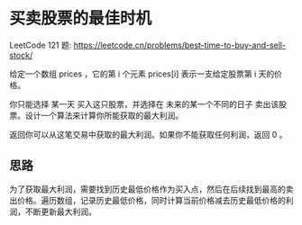 # 买卖股票的最佳时机

LeetCode 121 题: <https://leetcode.cn/problems/best-time-to-buy-and-sell-stock/>

给定一个数组 prices ，它的第 i 个元素 prices[i] 表示一支给定股票第 i 天的价格。

你只能选择 某一天 买入这只股票，并选择在 未来的某一个不同的日子 卖出该股票。设计一个算法来计算你所能获取的最大利润。

返回你可以从这笔交易中获取的最大利润。如果你不能获取任何利润，返回 0 。

## 思路

为了获取最大利润，需要找到历史最低价格作为买入点，然后在后续找到最高的卖出价格。遍历数组，记录历史最低价格，同时计算当前价格减去历史最低价格的利润，不断更新最大利润。
